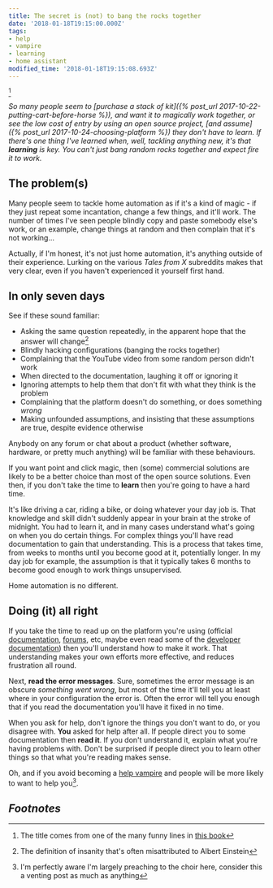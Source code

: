 ```yaml
---
title: The secret is (not) to bang the rocks together
date: '2018-01-18T19:15:00.000Z'
tags:
- help
- vampire
- learning
- home assistant
modified_time: '2018-01-18T19:15:08.693Z'
---
```

[^1]

_So many people seem to [purchase a stack of kit]({% post_url 2017-10-22-putting-cart-before-horse %}), and want it to magically work together, or see the low cost of entry by using an open source project, [and assume]({% post_url 2017-10-24-choosing-platform %}) they don't have to learn._
_If there's one thing I've learned when, well, tackling anything new, it's that **learning** is key. You can't just bang random rocks together and expect fire it to work._

## The problem(s)

Many people seem to tackle home automation as if it's a kind of magic - if they just repeat some incantation, change a few things, and it'll work. The number of times I've seen people blindly copy and paste somebody else's work, or an example, change things at random and then complain that it's not working...

Actually, if I'm honest, it's not just home automation, it's anything outside of their experience. Lurking on the various _Tales from X_ subreddits makes that very clear, even if you haven't experienced it yourself first hand.

## In only seven days

See if these sound familiar:

* Asking the same question repeatedly, in the apparent hope that the answer will change[^2]
* Blindly hacking configurations (banging the rocks together)
* Complaining that the YouTube video from some random person didn't work
* When directed to the documentation, laughing it off or ignoring it
* Ignoring attempts to help them that don't fit with what they think is the problem
* Complaining that the platform doesn't do something, or does something _wrong_
* Making unfounded assumptions, and insisting that these assumptions are true, despite evidence otherwise

Anybody on any forum or chat about a product (whether software, hardware, or pretty much anything) will be familiar with these behaviours.

If you want point and click magic, then (some) commercial solutions are likely to be a better choice than most of the open source solutions. Even then, if you don't take the time to **learn** then you're going to have a hard time.

It's like driving a car, riding a bike, or doing whatever your day job is. That knowledge and skill didn't suddenly appear in your brain at the stroke of midnight. You had to learn it, and in many cases understand what's going on when you do certain things. For complex things you'll have read documentation to gain that understanding. This is a process that takes time, from weeks to months until you become good at it, potentially longer. In my day job for example, the assumption is that it typically takes 6 months to become good enough to work things unsupervised.

Home automation is no different. 

## Doing (it) all right

If you take the time to read up on the platform you're using (official [documentation](https://home-assistant.io/docs/), [forums](https://community.home-assistant.io/), etc, maybe even read some of the [developer documentation](https://home-assistant.io/developers/architecture/)) then you'll understand how to make it work. That understanding makes your own efforts more effective, and reduces frustration all round.

Next, **read the error messages**. Sure, sometimes the error message is an obscure _something went wrong_, but most of the time it'll tell you at least where in your configuration the error is. Often the error will tell you enough that if you read the documentation you'll have it fixed in no time.

When you ask for help, don't ignore the things you don't want to do, or you disagree with. **You** asked for help after all. If people direct you to some documentation then **read it**. If you don't understand it, explain what you're having problems with. Don't be surprised if people direct you to learn other things so that what you're reading makes sense.

Oh, and if you avoid becoming a [help vampire](http://slash7.com/2006/12/22/vampires/) and people will be more likely to want to help you[^3].

## _Footnotes_

[^1]: The title comes from one of the many funny lines in [this book](https://www.goodreads.com/book/show/386162.The_Hitchhiker_s_Guide_to_the_Galaxy)
[^2]: The definition of insanity that's often misattributed to Albert Einstein
[^3]: I'm perfectly aware I'm largely preaching to the choir here, consider this a venting post as much as anything

